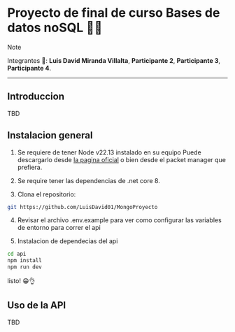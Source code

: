 
# Proyecto de final de curso Bases de datos noSQL 🧪🥽
>[!NOTE]
>Integrantes 🚀:
>**Luis David Miranda Villalta**, **Participante 2**,
>**Participante 3**, **Participante 4**.
***
## Introduccion
TBD
## Instalacion general
1. Se requiere de tener Node v22.13 instalado en su equipo Puede descargarlo desde [la pagina oficial](https://nodejs.org/en) o bien desde el packet manager que prefiera.

2. Se require tener las dependencias de .net core 8. 

3. Clona el repositorio:
```bash
git https://github.com/LuisDavid01/MongoProyecto
```
4. Revisar el archivo .env.example para ver como configurar las variables de entorno para correr el api

5. Instalacion de dependecias del api
  ```bash
  cd api
  npm install
  npm run dev
  ```
  listo! 😁👌
## Uso de la API
TBD


